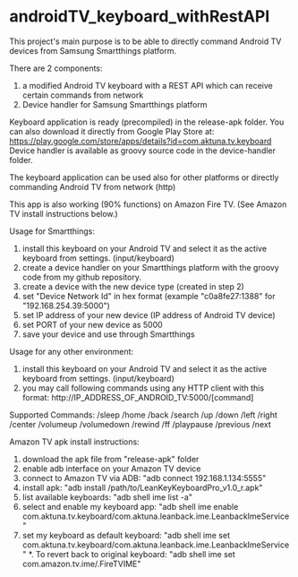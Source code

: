 # androidTV_keyboard_withRestAPI
This project's main purpose is to be able to directly command Android TV devices from Samsung Smartthings platform.

There are 2 components:
1. a modified Android TV keyboard with a REST API which can receive certain commands from network
2. Device handler for Samsung Smartthings platform

Keyboard application is ready (precompiled) in the release-apk folder.
You can also download it directly from Google Play Store at: https://play.google.com/store/apps/details?id=com.aktuna.tv.keyboard
Device handler is available as groovy source code in the device-handler folder.

The keyboard application can be used also for other platforms or directly commanding Android TV from network (http)

This app is also working (90% functions) on Amazon Fire TV.
(See Amazon TV install instructions below.)

Usage for Smartthings:
1. install this keyboard on your Android TV and select it as the active keyboard from settings. (input/keyboard)
2. create a device handler on your Smartthings platform with the groovy code from my github repository.
3. create a device with the new device type (created in step 2)
4. set "Device Network Id" in hex format (example "c0a8fe27:1388" for "192.168.254.39:5000")
5. set IP address of your new device (IP address of Android TV device)
6. set PORT of your new device as 5000
7. save your device and use through Smartthings

Usage for any other environment:
1. install this keyboard on your Android TV and select it as the active keyboard from settings. (input/keyboard)
2. you may call following commands using any HTTP client with this format:
http://IP_ADDRESS_OF_ANDROID_TV:5000/[command]

Supported Commands:
/sleep
/home
/back
/search
/up
/down
/left
/right
/center
/volumeup
/volumedown
/rewind
/ff
/playpause
/previous
/next

Amazon TV apk install instructions:
1. download the apk file from "release-apk" folder
2. enable adb interface on your Amazon TV device
3. connect to Amazon TV via ADB:
"adb connect 192.168.1.134:5555"
4. install apk:
"adb install /path/to/LeanKeyKeyboardPro_v1.0_r.apk"
5. list available keyboards:
"adb shell ime list -a"
6. select and enable my keyboard app:
"adb shell ime enable com.aktuna.tv.keyboard/com.aktuna.leanback.ime.LeanbackImeService"
7. set my keyboard as default keyboard:
"adb shell ime set com.aktuna.tv.keyboard/com.aktuna.leanback.ime.LeanbackImeService"
*. To revert back to original keyboard:
"adb shell ime set com.amazon.tv.ime/.FireTVIME"

